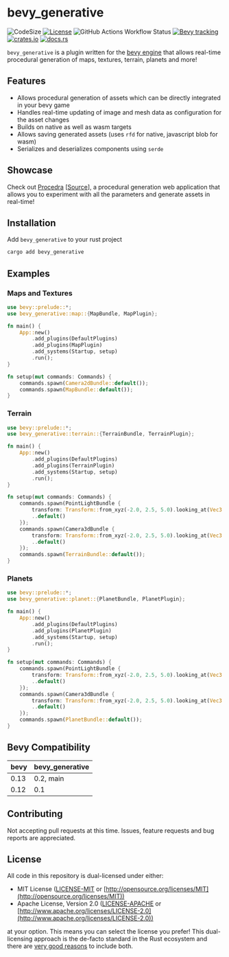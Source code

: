 # bevy_generative

![CodeSize](https://img.shields.io/github/languages/code-size/manankarnik/bevy_generative?style=for-the-badge)
[![License](https://img.shields.io/badge/license-MIT%2FApache-red.svg?style=for-the-badge)](https://github.com/manankarnik/bevy_generative#license)
![GitHub Actions Workflow Status](https://img.shields.io/github/actions/workflow/status/manankarnik/bevy_generative/ci.yml?style=for-the-badge)
[![Bevy tracking](https://img.shields.io/badge/Bevy%20tracking-released%20version-lightblue?style=for-the-badge)](https://bevyengine.org/learn/book/plugin-development/#main-branch-tracking)
[![crates.io](https://img.shields.io/crates/v/bevy_generative?style=for-the-badge)](https://crates.io/crates/bevy_generative)
[![docs.rs](https://img.shields.io/badge/docs-online-brightgreen.svg?style=for-the-badge)](https://docs.rs/bevy_generative)

`bevy_generative` is a plugin written for the [bevy engine](https://bevyengine.org/) that allows real-time procedural generation of maps, textures, terrain, planets and more!

## Features

- Allows procedural generation of assets which can be directly integrated in your bevy game
- Handles real-time updating of image and mesh data as configuration for the asset changes
- Builds on native as well as wasm targets
- Allows saving generated assets (uses `rfd` for native, javascript blob for wasm)
- Serializes and deserializes components using `serde`

## Showcase

Check out [Procedra](https://procedra.netlify.app) [[Source](https://github.com/manankarnik/procedra)], a procedural generation web application that allows you to experiment with all the parameters and generate assets in real-time!

## Installation

Add `bevy_generative` to your rust project

```sh
cargo add bevy_generative
```

## Examples

### Maps and Textures

```rust
use bevy::prelude::*;
use bevy_generative::map::{MapBundle, MapPlugin};

fn main() {
    App::new()
        .add_plugins(DefaultPlugins)
        .add_plugins(MapPlugin)
        .add_systems(Startup, setup)
        .run();
}

fn setup(mut commands: Commands) {
    commands.spawn(Camera2dBundle::default());
    commands.spawn(MapBundle::default());
}

```

### Terrain

```rust
use bevy::prelude::*;
use bevy_generative::terrain::{TerrainBundle, TerrainPlugin};

fn main() {
    App::new()
        .add_plugins(DefaultPlugins)
        .add_plugins(TerrainPlugin)
        .add_systems(Startup, setup)
        .run();
}

fn setup(mut commands: Commands) {
    commands.spawn(PointLightBundle {
        transform: Transform::from_xyz(-2.0, 2.5, 5.0).looking_at(Vec3::ZERO, Vec3::Y),
        ..default()
    });
    commands.spawn(Camera3dBundle {
        transform: Transform::from_xyz(-2.0, 2.5, 5.0).looking_at(Vec3::ZERO, Vec3::Y),
        ..default()
    });
    commands.spawn(TerrainBundle::default());
}

```

### Planets

```rust
use bevy::prelude::*;
use bevy_generative::planet::{PlanetBundle, PlanetPlugin};

fn main() {
    App::new()
        .add_plugins(DefaultPlugins)
        .add_plugins(PlanetPlugin)
        .add_systems(Startup, setup)
        .run();
}

fn setup(mut commands: Commands) {
    commands.spawn(PointLightBundle {
        transform: Transform::from_xyz(-2.0, 2.5, 5.0).looking_at(Vec3::ZERO, Vec3::Y),
        ..default()
    });
    commands.spawn(Camera3dBundle {
        transform: Transform::from_xyz(-2.0, 2.5, 5.0).looking_at(Vec3::ZERO, Vec3::Y),
        ..default()
    });
    commands.spawn(PlanetBundle::default());
}

```

## Bevy Compatibility

| bevy | bevy_generative |
| ---- | --------------- |
| 0.13 | 0.2, main       |
| 0.12 | 0.1             |

## Contributing

Not accepting pull requests at this time. Issues, feature requests and bug reports are appreciated.

## License

All code in this repository is dual-licensed under either:

- MIT License ([LICENSE-MIT](LICENSE-MIT) or [http://opensource.org/licenses/MIT](http://opensource.org/licenses/MIT))
- Apache License, Version 2.0 ([LICENSE-APACHE](LICENSE-APACHE)
  or [http://www.apache.org/licenses/LICENSE-2.0](http://www.apache.org/licenses/LICENSE-2.0))

at your option.
This means you can select the license you prefer!
This dual-licensing approach is the de-facto standard in the Rust ecosystem and there
are [very good reasons](https://github.com/bevyengine/bevy/issues/2373) to include both.
